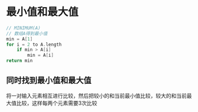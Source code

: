 <!--
 * @Descripttion: 
 * @version: 
 * @Author: WangQing
 * @email: 2749374330@qq.com
 * @Date: 2020-01-03 17:32:59
 * @LastEditors: WangQing
 * @LastEditTime: 2020-01-03 17:46:06
 -->
# 最小值和最大值

```c
// MINIMUM(A)
// 数组A得到最小值
min = A[1]
for i = 2 to A.length
    if min > A[i]
        min = A[i]
return min
```

## 同时找到最小值和最大值

将一对输入元素相互进行比较，然后把较小的和当前最小值比较，较大的和当前最大值比较，这样每两个元素需要3次比较

